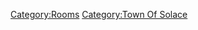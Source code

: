 [Category:Rooms](Category:Rooms "wikilink") [Category:Town Of
Solace](Category:Town_Of_Solace "wikilink")
